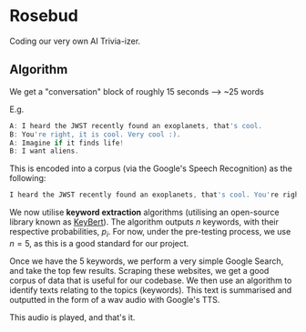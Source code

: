 # Rosebud

Coding our very own AI Trivia-izer.

## Algorithm

We get a "conversation" block of roughly 15 seconds --> ~25 words

E.g.

```js
A: I heard the JWST recently found an exoplanets, that's cool.
B: You're right, it is cool. Very cool :).
A: Imagine if it finds life!
B: I want aliens.
```

This is encoded into a corpus (via the Google's Speech Recognition) as the following:

```js
I heard the JWST recently found an exoplanets, that's cool. You're right, it is cool. Very cool :). Imagine if it finds life! I want aliens.
```

We now utilise **keyword extraction** algorithms (utilising an open-source library known as [KeyBert](https://github.com/MaartenGr/KeyBERT)). The algorithm outputs $n$ keywords, with their respective probabilities, $p_i$. For now, under the pre-testing process, we use $n = 5$, as this is a good standard for our project.

Once we have the 5 keywords, we perform a very simple Google Search, and take the top few results. Scraping these websites, we get a good corpus of data that is useful for our codebase. We then use an algorithm to identify texts relating to the topics (keywords). This text is summarised and outputted in the form of a wav audio with Google's TTS.

This audio is played, and that's it.